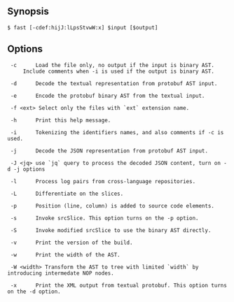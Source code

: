 ## Synopsis

```
$ fast [-cdef:hijJ:lLpsStvwW:x] $input [$output]
```

## Options

     -c      Load the file only, no output if the input is binary AST. 
	     Include comments when -i is used if the output is binary AST.

     -d      Decode the textual representation from protobuf AST input.

     -e      Encode the protobuf binary AST from the textual input.

     -f <ext> Select only the files with `ext` extension name.

     -h      Print this help message.

     -i      Tokenizing the identifiers names, and also comments if -c is used.

     -j      Decode the JSON representation from protobuf AST input.

     -J <jq> use `jq` query to process the decoded JSON content, turn on -d -j options

     -l      Process log pairs from cross-language repositories.

     -L      Differentiate on the slices.

     -p      Position (line, column) is added to source code elements.

     -s      Invoke srcSlice. This option turns on the -p option.

     -S      Invoke modified srcSlice to use the binary AST directly.

     -v      Print the version of the build.

     -w      Print the width of the AST.

     -W <width> Transform the AST to tree with limited `width` by introducing intermedate NOP nodes.

     -x      Print the XML output from textual protobuf. This option turns on the -d option.

